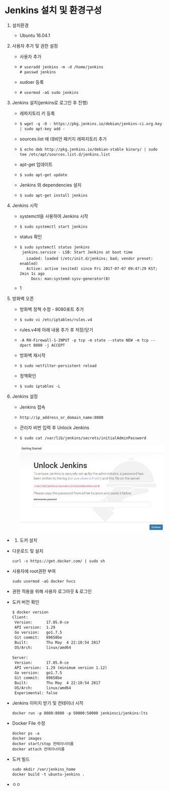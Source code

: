 # Jenkins 설치 및 환경구성

1. 설치환경

   * Ubuntu 16.04.1

2. 사용자 추가 및 권한 설정

   * 사용자 추가
   * ```
     # useradd jenkins -m -d /home/jenkins
     # passwd jenkins
     ```
   * sudoer 등록
   * ```
     # usermod -aG sudo jenkins
     ```

3. Jenkins 설치\(jenkins로 로그인 후 진행\)

   * 레파지토리 키 등록
   * ```
     $ wget -q -O - https://pkg.jenkins.io/debian/jenkins-ci.org.key | sudo apt-key add -
     ```
   * sources.list 에 데비안 패키지 레파지토리 추가
   * ```
     $ echo deb http://pkg.jenkins.io/debian-stable binary/ | sudo tee /etc/apt/sources.list.d/jenkins.list
     ```
   * apt-get 업데이트
   * ```
     $ sudo apt-get update
     ```
   * Jenkins 와 dependencies 설치
   * ```
     $ sudo apt-get install jenkins
     ```

4. Jenkins 시작

   * systemctl을 사용하여 Jenkins 시작

   * ```
     $ sudo systemctl start jenkins
     ```
   * status 확인

   * ```
     $ sudo systemctl status jenkins
      jenkins.service - LSB: Start Jenkins at boot time
        Loaded: loaded (/etc/init.d/jenkins; bad; vendor preset: enabled)
        Active: active (exited) since Fri 2017-07-07 09:47:29 KST; 2min 1s ago
          Docs: man:systemd-sysv-generator(8)
     ```
   * 1

5. 방화벽 오픈

   * 방화벽 정책 수정 - 8080포트 추가

   * ```
     $ sudo vi /etc/iptables/rules.v4
     ```
   * rules.v4에 아래 내용 추가 후 저장/닫기

   * ```
     -A RH-Firewall-1-INPUT -p tcp -m state --state NEW -m tcp --dport 8080 -j ACCEPT
     ```
   * 방화벽 재시작

   * ```
     $ sudo netfilter-persistent reload
     ```
   * 정책확인

   * ```
     $ sudo iptables -L
     ```

6. Jenkins 설정

   * Jenkins 접속

   * ```
     http://ip_address_or_domain_name:8080
     ```
   * 관리자 비번 입력 후 Unlock Jenkins

   * ```
     $ sudo cat /var/lib/jenkins/secrets/initialAdminPassword
     ```

     ![](/img/1-1-1.jpg)

* 1. 도커 설치
* 다운로드 및 설치

  ```
  curl -s https://get.docker.com/ | sudo sh
  ```

* 사용자에 root권한 부여
  ```
  sudo usermod -aG docker hvcs
  ```
* 권한 적용을 위해 사용자 로그아웃 & 로그인
* 도커 버전 확인

  ```
  $ docker version
  Client:
   Version:      17.05.0-ce
   API version:  1.29
   Go version:   go1.7.5
   Git commit:   89658be
   Built:        Thu May  4 22:10:54 2017
   OS/Arch:      linux/amd64

  Server:
   Version:      17.05.0-ce
   API version:  1.29 (minimum version 1.12)
   Go version:   go1.7.5
   Git commit:   89658be
   Built:        Thu May  4 22:10:54 2017
   OS/Arch:      linux/amd64
   Experimental: false
  ```

* Jenkins 이미지 받기 및 컨테이너 시작

  ```
  docker run -p 8080:8080 -p 50000:50000 jenkinsci/jenkins:lts
  ```

* Docker File 수정

  ```
  docker ps -a
  docker images
  docker start/stop 컨테이너이름
  docker attach 컨테이너이름
  ```

* 도커 빌드

  ```
  sudo mkdir /var/jenkins_home
  docker build -t ubuntu-jenkins .
  ```

* ㅇㅇ




